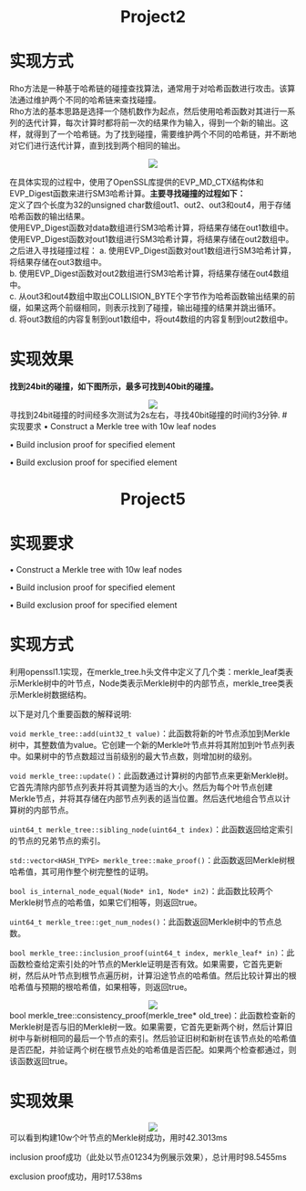  # <center>  Project2 </center>

# 实现方式
Rho方法是一种基于哈希链的碰撞查找算法，通常用于对哈希函数进行攻击。该算法通过维护两个不同的哈希链来查找碰撞。  
Rho方法的基本思路是选择一个随机数作为起点，然后使用哈希函数对其进行一系列的迭代计算，每次计算时都将前一次的结果作为输入，得到一个新的输出。这样，就得到了一个哈希链。为了找到碰撞，需要维护两个不同的哈希链，并不断地对它们进行迭代计算，直到找到两个相同的输出。  
<div align="center">
  <img src="https://github.com/Ljm200301/ljm/blob/main/pictures/rho.png">
</div>

在具体实现的过程中，使用了OpenSSL库提供的EVP_MD_CTX结构体和EVP_Digest函数来进行SM3哈希计算。**主要寻找碰撞的过程如下：**  
定义了四个长度为32的unsigned char数组out1、out2、out3和out4，用于存储哈希函数的输出结果。  
使用EVP_Digest函数对data数组进行SM3哈希计算，将结果存储在out1数组中。  
使用EVP_Digest函数对out1数组进行SM3哈希计算，将结果存储在out2数组中。
之后进入寻找碰撞过程：
a. 使用EVP_Digest函数对out1数组进行SM3哈希计算，将结果存储在out3数组中。  
b. 使用EVP_Digest函数对out2数组进行SM3哈希计算，将结果存储在out4数组中。  
c. 从out3和out4数组中取出COLLISION_BYTE个字节作为哈希函数输出结果的前缀，如果这两个前缀相同，则表示找到了碰撞，输出碰撞的结果并跳出循环。  
d. 将out3数组的内容复制到out1数组中，将out4数组的内容复制到out2数组中。  
# 实现效果
**找到24bit的碰撞，如下图所示，最多可找到40bit的碰撞。**
<div align="center">
  <img src="https://github.com/Ljm200301/ljm/blob/main/pictures/rho_method.png">
</div>
寻找到24bit碰撞的时间经多次测试为2s左右，寻找40bit碰撞的时间约3分钟.
# 实现要求
• Construct a Merkle tree with 10w leaf nodes

• Build inclusion proof for specified element

• Build exclusion proof for specified element
 # <center>  Project5 </center>

# 实现要求
• Construct a Merkle tree with 10w leaf nodes

• Build inclusion proof for specified element

• Build exclusion proof for specified element

# 实现方式
利用openssl1.1实现，在merkle_tree.h头文件中定义了几个类：merkle_leaf类表示Merkle树中的叶节点，Node类表示Merkle树中的内部节点，merkle_tree类表示Merkle树数据结构。

以下是对几个重要函数的解释说明:

`void merkle_tree::add(uint32_t value)`：此函数将新的叶节点添加到Merkle树中，其整数值为value。它创建一个新的Merkle叶节点并将其附加到叶节点列表中。如果树中的节点数超过当前级别的最大节点数，则增加树的级别。

`void merkle_tree::update()`：此函数通过计算树的内部节点来更新Merkle树。它首先清除内部节点列表并将其调整为适当的大小。然后为每个叶节点创建Merkle节点，并将其存储在内部节点列表的适当位置。然后迭代地组合节点以计算树的内部节点。

`uint64_t merkle_tree::sibling_node(uint64_t index)`：此函数返回给定索引的节点的兄弟节点的索引。

`std::vector<HASH_TYPE> merkle_tree::make_proof()`：此函数返回Merkle树根哈希值，其可用作整个树完整性的证明。

`bool is_internal_node_equal(Node* in1, Node* in2)`：此函数比较两个Merkle树节点的哈希值，如果它们相等，则返回true。

`uint64_t merkle_tree::get_num_nodes()`：此函数返回Merkle树中的节点总数。

`bool merkle_tree::inclusion_proof(uint64_t index, merkle_leaf* in)`：此函数检查给定索引处的叶节点的Merkle证明是否有效。如果需要，它首先更新树，然后从叶节点到根节点遍历树，计算沿途节点的哈希值。然后比较计算出的根哈希值与预期的根哈希值，如果相等，则返回true。
<div align="center">
  <img src="https://github.com/Ljm200301/ljm/blob/main/pictures/merkle_tree.png">
</div>
bool merkle_tree::consistency_proof(merkle_tree* old_tree)：此函数检查新的Merkle树是否与旧的Merkle树一致。如果需要，它首先更新两个树，然后计算旧树中与新树相同的最后一个节点的索引。然后验证旧树和新树在该节点处的哈希值是否匹配，并验证两个树在根节点处的哈希值是否匹配。如果两个检查都通过，则该函数返回true。

# 实现效果
<div align="center">
  <img src="https://github.com/Ljm200301/ljm/blob/main/pictures/merkle_tree.png">
</div>
可以看到构建10w个叶节点的Merkle树成功，用时42.3013ms

inclusion proof成功（此处以节点01234为例展示效果），总计用时98.5455ms

exclusion proof成功，用时17.538ms


